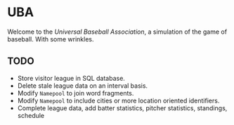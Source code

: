 # UBA

Welcome to the *Universal Baseball Association*, a simulation of the game of baseball. With some wrinkles.

## TODO

- Store visitor league in SQL database.
- Delete stale league data on an interval basis.
- Modify `Namepool` to join word fragments.
- Modify `Namepool` to include cities or more location oriented identifiers.
- Complete league data, add batter statistics, pitcher statistics, standings, schedule

